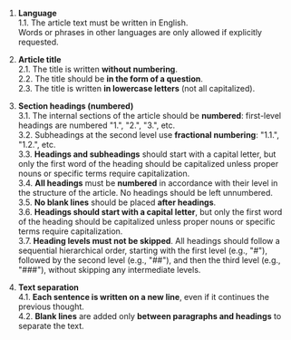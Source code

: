 <!-- 2024-10-02 Dmitrii Fediuk https://upwork.com/fl/mage2pro
«Document my rules for Discourse articles»: https://github.com/dmitrii-fediuk/chatgpt/issues/1 -->

1. **Language**  
   1.1. The article text must be written in English.  
        Words or phrases in other languages are only allowed if explicitly requested.

2. **Article title**  
   2.1. The title is written **without numbering**.  
   2.2. The title should be **in the form of a question**.  
   2.3. The title is written **in lowercase letters** (not all capitalized).

3. **Section headings (numbered)**  
   3.1. The internal sections of the article should be **numbered**: first-level headings are numbered "1.", "2.", "3.", etc.  
   3.2. Subheadings at the second level use **fractional numbering**: "1.1.", "1.2.", etc.  
   3.3. **Headings and subheadings** should start with a capital letter, but only the first word of the heading should be capitalized unless proper nouns or specific terms require capitalization.  
   3.4. **All headings** must be **numbered** in accordance with their level in the structure of the article. No headings should be left unnumbered.  
   3.5. **No blank lines** should be placed **after headings**.  
   3.6. **Headings should start with a capital letter**, but only the first word of the heading should be capitalized unless proper nouns or specific terms require capitalization.  
   3.7. **Heading levels must not be skipped**. All headings should follow a sequential hierarchical order, starting with the first level (e.g., "#"), followed by the second level (e.g., "##"), and then the third level (e.g., "###"), without skipping any intermediate levels.

4. **Text separation**  
   4.1. **Each sentence is written on a new line**, even if it continues the previous thought.  
   4.2. **Blank lines** are added only **between paragraphs and headings** to separate the text.
